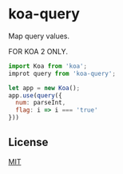 # koa-query

Map query values.

FOR KOA 2 ONLY.

```js
import Koa from 'koa';
improt query from 'koa-query';

let app = new Koa();
app.use(query({
  num: parseInt,
  flag: i => i === 'true'
}))
```

## License

[MIT](LICENSE)
